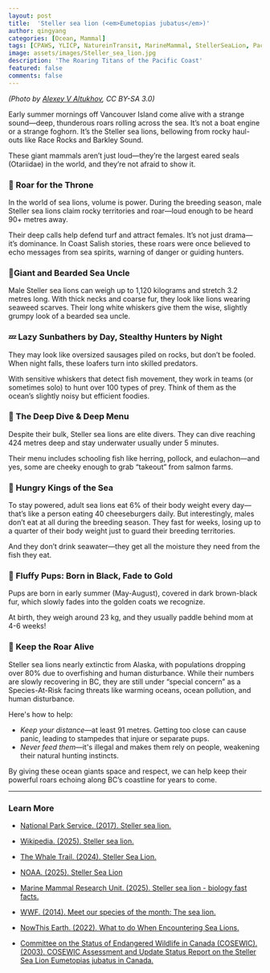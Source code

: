 ```yaml
---
layout: post
title:  'Steller sea lion (<em>Eumetopias jubatus</em>)'
author: qingyang
categories: [Ocean, Mammal]
tags: [CPAWS, YLICP, NatureinTransit, MarineMammal, StellerSeaLion, PacificWildlife, Conservation, WildinWords]
image: assets/images/Steller_sea_lion.jpg
description: 'The Roaring Titans of the Pacific Coast'
featured: false
comments: false
---
```

*(Photo by <a target="_blank" href="https://commons.wikimedia.org/wiki/File:Sivuchi.jpg"><span>Alexey V Altukhov</span></a>, CC BY-SA 3.0)*

Early summer mornings off Vancouver Island come alive with a strange sound—deep, thunderous roars rolling across the sea. It’s not a boat engine or a strange foghorn. It’s the Steller sea lions, bellowing from rocky haul-outs like Race Rocks and Barkley Sound.

These giant mammals aren’t just loud—they’re the largest eared seals (Otariidae) in the world, and they’re not afraid to show it.

### 🦁 Roar for the Throne

In the world of sea lions, volume is power. During the breeding season, male Steller sea lions claim rocky territories and roar—loud enough to be heard 90+ metres away.

Their deep calls help defend turf and attract females. It’s not just drama—it’s dominance. In Coast Salish stories, these roars were once believed to echo messages from sea spirits, warning of danger or guiding hunters.

### 🧔Giant and Bearded Sea Uncle

Male Steller sea lions can weigh up to 1,120 kilograms and stretch 3.2 metres long. With thick necks and coarse fur, they look like lions wearing seaweed scarves. Their long white whiskers give them the wise, slightly grumpy look of a bearded sea uncle.

### 💤 Lazy Sunbathers by Day, Stealthy Hunters by Night

They may look like oversized sausages piled on rocks, but don’t be fooled. When night falls, these loafers turn into skilled predators.

With sensitive whiskers that detect fish movement, they work in teams (or sometimes solo) to hunt over 100 types of prey. Think of them as the ocean’s slightly noisy but efficient foodies.

### 🌊 The Deep Dive & Deep Menu

Despite their bulk, Steller sea lions are elite divers. They can dive reaching 424 metres deep and stay underwater usually under 5 minutes.

Their menu includes schooling fish like herring, pollock, and eulachon—and yes, some are cheeky enough to grab “takeout” from salmon farms.

### 🍔 Hungry Kings of the Sea

To stay powered, adult sea lions eat 6% of their body weight every day—that’s like a person eating 40 cheeseburgers daily. But interestingly, males don’t eat at all during the breeding season. They fast for weeks, losing up to a quarter of their body weight just to guard their breeding territories.

And they don’t drink seawater—they get all the moisture they need from the fish they eat.

### 🧸 Fluffy Pups: Born in Black, Fade to Gold

Pups are born in early summer (May-August), covered in dark brown-black fur, which slowly fades into the golden coats we recognize.

At birth, they weigh around 23 kg, and they usually paddle behind mom at 4-6 weeks!

### 📣 Keep the Roar Alive

Steller sea lions nearly extinctic from Alaska, with populations dropping over 80% due to overfishing and human disturbance. While their numbers are slowly recovering in BC, they are still under “special concern” as a Species-At-Risk facing threats like warming oceans, ocean pollution, and human disturbance.

Here's how to help:

- *Keep your distance*—at least 91 metres. Getting too close can cause panic, leading to stampedes that injure or separate pups.
- *Never feed them*—it's illegal and makes them rely on people, weakening their natural hunting instincts.

By giving these ocean giants space and respect, we can help keep their powerful roars echoing along BC’s coastline for years to come.

---

### Learn More
- <a target='_blank' href='https://www.nps.gov/chis/learn/nature/steller-sea-lion.htm'><span>National Park Service. (2017). Steller sea lion.</span></a>
 
 - <a target='_blank' href='https://en.wikipedia.org/wiki/Steller_sea_lion'><span>Wikipedia. (2025). Steller sea lion.</span></a>

 - <a target='_blank' href='https://thewhaletrail.org/wt-species/steller-sea-lion/#:~:text=Steller%20sea%20lions%20are%20opportunistic,biologists%20believe%20helps%20with%20digestion'><span>The Whale Trail. (2024). Steller Sea Lion.</span></a>

 - <a target='_blank' href='https://www.fisheries.noaa.gov/species/steller-sea-lion'><span>NOAA. (2025). Steller Sea Lion</span></a>

 - <a target='_blank' href='https://mmru.ubc.ca/biology/steller-sea-lion-fast-facts/'><span>Marine Mammal Research Unit. (2025). Steller sea lion - biology fast facts.</span></a>

 - <a target='_blank' href='https://wwf.ca/stories/meet-species-month-sea-lion/#:~:text=Did%20you%20know%E2%80%A6,live%20up%20to%2030%20years'><span>WWF. (2014). Meet our species of the month: The sea lion.</span></a>

 - <a target='_blank' href='https://www.youtube.com/watch?v=Odb6-lrH9ro&t=16s'><span>NowThis Earth. (2022). What to do When Encountering Sea Lions.</span></a>
 
 - <a target='_blank' href='https://www.sararegistry.gc.ca/virtual_sara/files/cosewic/sr_steller_sea_lion_e.pdf'><span>Committee on the Status of Endangered Wildlife in Canada (COSEWIC). (2003). COSEWIC Assessment and Update Status Report on the Steller Sea Lion Eumetopias jubatus in Canada.</span></a>